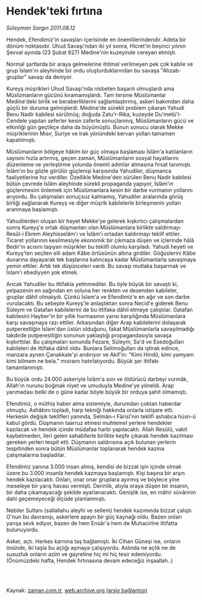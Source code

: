 # Hendek'teki fırtına

*Süleyman Sargın 2011.08.12*

<td class="columnist-detail">
<p>Hendek, Efendimiz'in savaşları içerisinde en önemlilerindendir. Adeta bir dönüm noktasıdır. Uhud Savaşı'ndan iki yıl sonra, Hicret'in beşinci yılının Şevval ayında (23 Şubat 627) Medine'nin kuzeyinde cereyan etmişti.</p>
<p>
<div id="haberMetinDiv">
<p>Normal şartlarda bir araya gelmelerine ihtimal verilmeyen pek çok kabile ve grup İslam'ın aleyhinde bir ordu oluşturduklarından bu savaşa "Ahzab-gruplar" savaşı da deniyor.
<p>Kureyş müşrikleri Uhud Savaşı'nda nisbeten başarılı olmuşlardı ama Müslümanların gücünü kıramamışlardı. Tam tersine Müslümanlar Medine'deki birlik ve beraberliklerini sağlamlaştırmış, askeri bakımdan daha güçlü bir duruma gelmişlerdi. Medine'de sürekli problem çıkaran Yahudi Benu Nadir kabilesi sürülmüş; doğuda Zatu'r-Rika, kuzeyde Du'metü'l-Cendele yapılan seferler kesin zaferle sonuçlanmış, Müslümanların gücü ve etkinliği gün geçtikçe daha da büyümüştü. Bunun sonucu olarak Mekke müşriklerinin Mısır, Suriye ve Irak yönündeki kervan yolları tamamen kapatılmıştı.
<p>Müslümanların bölgeye hâkim bir güç olmaya başlaması İslâm'a katılanların sayısını hızla artırmış, geçen zaman, Müslümanların sosyal hayatlarını düzenleme ve yerleştirme yolunda önemli adımlar atmasına fırsat tanımıştı. İslâm'ın bu gözle görülür güçlenişi karşısında Yahudiler, düşmanca faaliyetlerine hız verdiler. Özellikle Medine'den sürülen Benu Nadir kabilesi bütün çevrede İslâm aleyhinde sürekli propaganda yapıyor, İslâm'ın güçlenmesini önlemek için Müslümanlara kesin bir darbe vurmanın yollarını arıyordu. Bu çalışmaları sonuçsuz kalmamış, Yahudiler aralarında görüş birliği sağlanarak Kureyş ve diğer müşrik kabilelerle birleşmenin yolları aranmaya başlamıştı.
<p>Yahudilerden oluşan bir heyet Mekke'ye gelerek kışkırtıcı çalışmalardan sonra Kureyş'e ortak düşmanları olan Müslümanlara birlikte saldırmayı Resûl-i Ekrem Aleyhisselâm'ı ve İslâm'ı ortadan kaldırmayı teklif ettiler. Ticaret yollarının kesilmesiyle ekonomik bir çıkmaza düşen ve içlerinde hâlâ Bedir'in acısını taşıyan müşrikler bu teklifi olumlu karşıladı. Yahudi heyeti ve Kureyş'ten seçilen elli adam Kâbe örtüsünün altına girdiler. Göğüslerini Kâbe duvarına dayayarak tek başlarına kalıncaya kadar Müslümanlarla savaşmaya yemin ettiler. Artık tek düşünceleri vardı. Bu savaşı mutlaka başarmak ve İslam'ı ebediyyen yok etmek.
<p>Ancak Yahudiler bu ittifakla yetinmediler. Bu öyle büyük bir savaştı ki, yelpazenin en sağından en soluna her renkten ve desenden kabileler, gruplar dâhil olmalıydı. Çünkü İslam'a ve Efendimiz'e en ağır ve son darbe vurulacaktı. Bu sebeple Kureyş'le anlaştıktan sonra Necid'e giderek Benu Süleym ve Gatafan kabilelerini de bu ittifaka dâhil etmeye çalıştılar. Gatafan kabilesini Hayber'in bir yıllık hurmasının yarısı karşılığında Müslümanlara karşı savaşmaya razı ettiler. Arkasından diğer Arap kabilelerini dolaşarak putperestliğin İslam'dan üstün olduğunu, fakat Müslümanlarla savaşılmadığı takdirde putperestliğin sonunun yaklaştığı propagandasıyla savaşa kışkırttılar. Bu çalışmaları sonunda Fezare, Süleym, Sa'd ve Esedoğulları kabileleri de ittifaka dâhil oldu. Bunlara Selimoğulları da iştirak edince, manzara aynen Çanakkale'yi andırıyor ve Akif'in: "Kimi Hindû, kimi yamyam kimi bilmem ne bela." mısraını hatırlatıyordu. Büyük şer ittifakı tamamlanmıştı.
<p>Bu büyük ordu 24.000 askeriyle İslâm'a son ve öldürücü darbeyi vurmâk, Allah'ın nurunu boğmak niyet ve umuduyla Medine'ye yöneldi. Arap yarımadası belki de o güne kadar böyle büyük bir orduya şahit olmamıştı.
<p> Efendimiz, o müthiş haber alma sistemiyle, durumdan çoktan haberdar olmuştu. Ashâbını topladı, harp tekniği hakkında onlarla istişare etti. Herkesin değişik teklifleri yanında, Selmân-ı Fârisî'nin teklifi ashabca hüsn-ü kabul gördü. Düşmanın taarruz etmesi muhtemel yerlere hendekler kazılacak ve hendek içinde müdafaa harbi yapılacaktı. Allah Resûlü, vakit kaybetmeden, ileri gelen sahabîlerle birlikte keşfe çıkarak hendek kazılması gereken yerleri tespit etti. Düşmanın saldırısına açık bulunan yerlerin tespitinden sonra bütün Müslümanlar toplanarak hendek kazma çalışmalarına başladılar.
<p>Efendimiz yanına 3.000 insan almış, kendisi de bizzat işin içinde olmak üzere bu 3.000 insanla hendek kazmaya başlamıştı. Kişi başına bir arşın hendek kazılacaktı. Onları, onar onar gruplara ayırmış ve böylece yine meseleye bir yarış havası vermişti. Derinlik, atıyla oraya düşen bir insanın, bir daha çıkamayacağı şekilde ayarlanacaktı. Genişlik ise, en mâhir süvârinin dahi geçemeyeceği ölçüde planlanmıştı.
<p>Nebiler Sultanı (sallallahu aleyhi ve sellem) hendek kazımında bizzat çalıştı. O'nun bu davranışı, askerlere apayrı bir güç kaynağı oldu. Bazen onları yarışa sevk ediyor, bazen de hem Ensâr'a hem de Muhacirîne iltifatta bulunuyordu.
<p>Asker, açtı. Herkes karnına taş bağlamıştı. İki Cihan Güneşi ise, onların önünde, iki taşla bu açlığı aşmaya çalışıyordu. Aslında ne açlık ne de susuzluk onların azim ve gayretine hiç mi hiç tesir edemiyordu. (Önümüzdeki hafta, Hendek fırtınasına devam edeceğiz inşaallah..) </p></p></p></p></p></p></p></p></p></p></div>
</p>


<p><br>
		 </br></p></td>

Kaynak: [zaman.com.tr](http://zaman.com.tr/yazar.do?yazino=1167912), [web.archive.org (arşiv bağlantısı)](http://web.archive.org/web/20111227001415/http://www.zaman.com.tr:80/yazar.do?yazino=1167912)
